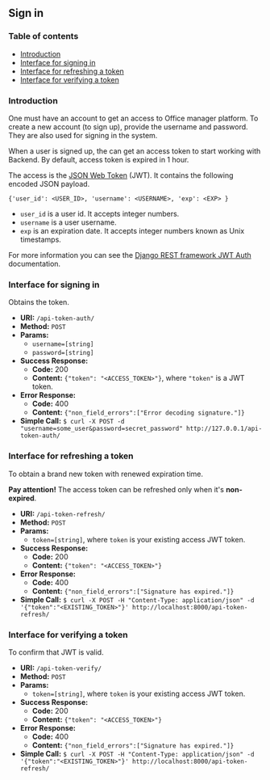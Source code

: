 ## Sign in

### Table of contents

* [Introduction](#introduction)
* [Interface for signing in](#interface-for-signing-in)
* [Interface for refreshing a token](#interface-for-refreshing-a-token)
* [Interface for verifying a token](#interface-for-verifying-a-token)

### Introduction

One must have an account to get an access to Office manager platform. To create a new account (to sign up), provide the username and password.
They are also used for signing in the system.

When a user is signed up, the can get an access token to start working with Backend. By default, access token is expired in 1 hour.

The access is the [JSON Web Token](https://jwt.io/) (JWT). It contains the following encoded JSON payload.

`{'user_id': <USER_ID>, 'username': <USERNAME>, 'exp': <EXP> }`

* `user_id` is a user id. It accepts integer numbers.
* `username` is a user username.
* `exp` is an expiration date. It accepts integer numbers known as Unix timestamps.

For more information you can see the [Django REST framework JWT Auth](http://getblimp.github.io/django-rest-framework-jwt/) documentation.

### Interface for signing in

Obtains the token.

* **URI:**  `/api-token-auth/`
* **Method:** `POST`
* **Params:**
    * `username=[string]`
    * `password=[string]`
* **Success Response:**
    * **Code:** 200
    * **Content:** `{"token": "<ACCESS_TOKEN>"}`, where `"token"` is a JWT token.
* **Error Response:**
    * **Code:** 400
    * **Content:** `{"non_field_errors":["Error decoding signature."]}`
* **Simple Call:**
    `$ curl -X POST -d "username=some_user&password=secret_password" http://127.0.0.1/api-token-auth/`


### Interface for refreshing a token

To obtain a brand new token with renewed expiration time.

**Pay attention!**
The access token can be refreshed only when it's **non-expired**.

* **URI:**  `/api-token-refresh/`
* **Method:** `POST`
* **Params:**
    * `token=[string]`, where `token` is your existing access JWT token.
* **Success Response:**
    * **Code:** 200
    * **Content:** `{"token": "<ACCESS_TOKEN>"}`
* **Error Response:**
    * **Code:** 400
    * **Content:** `{"non_field_errors":["Signature has expired."]}`
* **Simple Call:**
    `$ curl -X POST -H "Content-Type: application/json" -d '{"token":"<EXISTING_TOKEN>"}' http://localhost:8000/api-token-refresh/`

### Interface for verifying a token

To confirm that JWT is valid.

* **URI:**  `/api-token-verify/`
* **Method:** `POST`
* **Params:**
    * `token=[string]`, where `token` is your existing access JWT token.
* **Success Response:**
    * **Code:** 200
    * **Content:** `{"token": "<ACCESS_TOKEN>"}`
* **Error Response:**
    * **Code:** 400
    * **Content:** `{"non_field_errors":["Signature has expired."]}`
* **Simple Call:**
    `$ curl -X POST -H "Content-Type: application/json" -d '{"token":"<EXISTING_TOKEN>"}' http://localhost:8000/api-token-refresh/`

